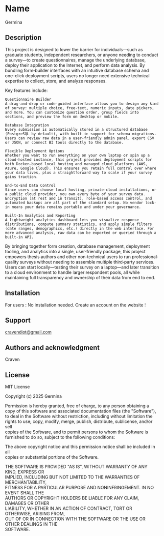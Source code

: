 # Name
Germina

## Description
This project is designed to lower the barrier for individuals—such as graduate students, independent researchers, or anyone needing to conduct a survey—to create questionnaires, manage the underlying database, deploy their application to the Internet, and perform data analysis. By bundling form‐builder interfaces with an intuitive database schema and one–click deployment scripts, users no longer need extensive technical expertise to collect, store, and analyze responses.

Key features include:

    Questionnaire Builder
    A drag‐and‐drop or code‐guided interface allows you to design any kind of survey: multiple choice, free‐text, numeric inputs, date pickers, and more. You can customize question order, group fields into sections, and preview the form on desktop or mobile.

    Database Integration
    Every submission is automatically stored in a structured database (PostgreSQL by default), with built‐in support for schema migrations. Users can review raw data in a user‐friendly admin panel, export CSV or JSON, or connect BI tools directly to the database.

    Flexible Deployment Options
    Whether you want to run everything on your own laptop or spin up a cloud‐hosted instance, this project provides deployment scripts for both Docker–based local hosting and managed cloud platforms (AWS, Azure, Google Cloud). This ensures you retain full control over where your data lives, plus a straightforward way to scale if your survey gains traction.

    End‐to‐End Data Control
    Since users can choose local hosting, private‐cloud installations, or a public cloud provider, you own every byte of your survey data. Encryption (at rest and in transit), role‐based access control, and automated backups are all part of the standard setup. No vendor lock‐in means your data remains portable and under your governance.

    Built‐In Analytics and Reporting
    A lightweight analytics dashboard lets you visualize response distributions, compute summary statistics, and apply simple filters (date ranges, demographics, etc.) directly in the web interface. For more advanced analysis, raw data can be exported or queried through a built‐in API.

By bringing together form creation, database management, deployment tooling, and analytics into a single, user‐friendly package, this project empowers thesis authors and other non‐technical users to run professional‐quality surveys without needing to assemble multiple third‐party services. Users can start locally—testing their survey on a laptop—and later transition to a cloud environment to handle larger respondent pools, all while maintaining full transparency and ownership of their data from end to end.


## Installation
For users : No installation needed. Create an account on the website !

## Support
cravendiot@gmail.com

## Authors and acknowledgment
Craven

## License
MIT License

Copyright (c) 2025 Germina

Permission is hereby granted, free of charge, to any person obtaining a copy
of this software and associated documentation files (the "Software"), to deal
in the Software without restriction, including without limitation the rights
to use, copy, modify, merge, publish, distribute, sublicense, and/or sell  
copies of the Software, and to permit persons to whom the Software is
furnished to do so, subject to the following conditions:  

The above copyright notice and this permission notice shall be included in all  
copies or substantial portions of the Software.

THE SOFTWARE IS PROVIDED "AS IS", WITHOUT WARRANTY OF ANY KIND, EXPRESS OR  
IMPLIED, INCLUDING BUT NOT LIMITED TO THE WARRANTIES OF MERCHANTABILITY,  
FITNESS FOR A PARTICULAR PURPOSE AND NONINFRINGEMENT. IN NO EVENT SHALL THE  
AUTHORS OR COPYRIGHT HOLDERS BE LIABLE FOR ANY CLAIM, DAMAGES OR OTHER  
LIABILITY, WHETHER IN AN ACTION OF CONTRACT, TORT OR OTHERWISE, ARISING FROM,  
OUT OF OR IN CONNECTION WITH THE SOFTWARE OR THE USE OR OTHER DEALINGS IN THE  
SOFTWARE.